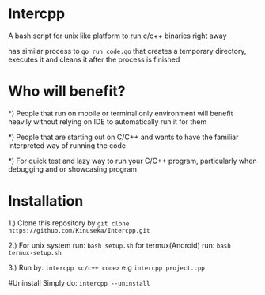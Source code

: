 # Intercpp
A bash script for unix like platform to run c/c++ binaries right away

has similar process to ```go run code.go``` that creates a temporary directory, executes it and 
cleans it after the process is finished

# Who will benefit?
*) People that run on mobile or terminal only environment will benefit heavily without relying on IDE to automatically run it
for them


*) People that are starting out on C/C++ and wants to have the familiar interpreted way of running the code


*) For quick test and lazy way to run your C/C++ program, particularly when debugging and or showcasing program

# Installation
1.) Clone this repository by ```git clone https://github.com/Kinuseka/Intercpp.git```

2.) For unix system run: ```bash setup.sh``` for termux(Android) run: ```bash termux-setup.sh```

3.) Run by: ```intercpp <c/c++ code>``` e.g ```intercpp project.cpp```

#Uninstall
Simply do: ```intercpp --uninstall```
